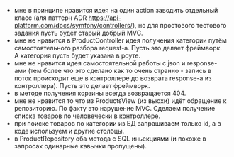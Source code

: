 - мне в принципе нравится идея на один action заводить отдельный класс (аля паттерн ADR https://api-platform.com/docs/symfony/controllers/), но для простового тестового задания пусть будет старый добрый MVC.
- мне не нравится в ProductController идея получения категории путём самостоятельного разбора request-a. Пусть это делает фреймворк. А категория пусть будет указана в роуте.
- мне не нравится идея самостоятельной работы с json и response-ами (тем более что это сделано как то очень странно - запись в поток происходит еще в контроллере до возврата response-а из контроллера). Пусть это делает фреймворк.
- в методе получения корзины всегда возвращается 404.
- мне не нравится то что из ProductsView (из вьюхи) идёт обращение к репозиторию. По факту это нарушение MVC. Сделаем получение списка товаров по человечески в контроллере.
- при поиске товаров по категории из БД запрашиваем только id, а в коде используем и другие столбцы.
- в ProductRepository оба метода с SQL иньекциями (и похоже в запросах одинарные кавычки пропущены).
